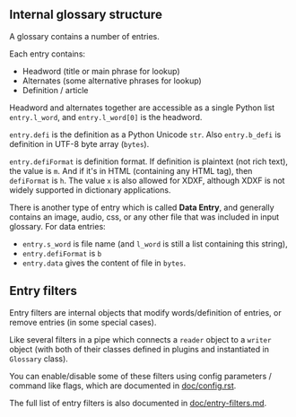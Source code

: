 ## Internal glossary structure

A glossary contains a number of entries.

Each entry contains:

- Headword (title or main phrase for lookup)
- Alternates (some alternative phrases for lookup)
- Definition / article

Headword and alternates together are accessible as a single Python list `entry.l_word`, and `entry.l_word[0]` is the headword.

`entry.defi` is the definition as a Python Unicode `str`. Also `entry.b_defi` is definition in UTF-8 byte array (`bytes`).

`entry.defiFormat` is definition format. If definition is plaintext (not rich text), the value is `m`. And if it's in HTML (containing any HTML tag), then `defiFormat` is `h`. The value `x` is also allowed for XDXF, although XDXF is not widely supported in dictionary applications.

There is another type of entry which is called **Data Entry**, and generally contains an image, audio, css, or any other file that was included in input glossary. For data entries:

- `entry.s_word` is file name (and `l_word` is still a list containing this string),
- `entry.defiFormat` is `b`
- `entry.data` gives the content of file in `bytes`.

## Entry filters

Entry filters are internal objects that modify words/definition of entries,
or remove entries (in some special cases).

Like several filters in a pipe which connects a `reader` object to a `writer` object
(with both of their classes defined in plugins and instantiated in `Glossary` class).

You can enable/disable some of these filters using config parameters / command like flags, which
are documented in [doc/config.rst](./config.rst).

The full list of entry filters is also documented in [doc/entry-filters.md](./entry-filters.md).

